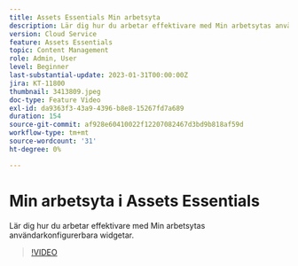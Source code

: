 ```yaml
---
title: Assets Essentials Min arbetsyta
description: Lär dig hur du arbetar effektivare med Min arbetsytas användarkonfigurerbara widgetar.
version: Cloud Service
feature: Assets Essentials
topic: Content Management
role: Admin, User
level: Beginner
last-substantial-update: 2023-01-31T00:00:00Z
jira: KT-11800
thumbnail: 3413809.jpeg
doc-type: Feature Video
exl-id: da9363f3-43a9-4396-b8e8-15267fd7a689
duration: 154
source-git-commit: af928e60410022f12207082467d3bd9b818af59d
workflow-type: tm+mt
source-wordcount: '31'
ht-degree: 0%

---
```


# Min arbetsyta i Assets Essentials

Lär dig hur du arbetar effektivare med Min arbetsytas användarkonfigurerbara widgetar.

>[!VIDEO](https://video.tv.adobe.com/v/3413809?quality=12&learn=on)
